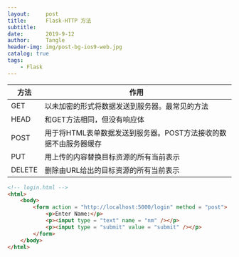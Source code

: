 ```yaml
---
layout:     post
title:      Flask-HTTP 方法
subtitle:   
date:       2019-9-12
author:     Tangle
header-img: img/post-bg-ios9-web.jpg
catalog: true
tags:
    - Flask
---
```


| 方法   | 作用                                                         |
| ------ | ------------------------------------------------------------ |
| GET    | 以未加密的形式将数据发送到服务器。最常见的方法               |
| HEAD   | 和GET方法相同，但没有响应体                                  |
| POST   | 用于将HTML表单数据发送到服务器。POST方法接收的数据不由服务器缓存 |
| PUT    | 用上传的内容替换目标资源的所有当前表示                       |
| DELETE | 删除由URL给出的目标资源的所有当前表示                        |

``` html
<!-- login.html -->
<html>
    <body>
        <form action = "http://localhost:5000/login" method = "post">
            <p>Enter Name:</p>
            <p><input type = "text" name = "nm" /></p>
            <p><input type = "submit" value = "submit" /></p>
        </form>
    </body>
</html>
```
